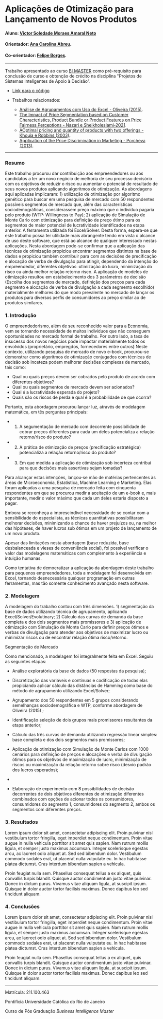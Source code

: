 <!-- antes de enviar a versão final, solicitamos que todos os comentários, colocados para orientação ao aluno, sejam removidos do arquivo -->
# Aplicações de Otimização para Lançamento de Novos Produtos

#### Aluno: [Victor Soledade Moraes Amaral Neto](https://github.com/link_do_github)
#### Orientador: [Ana Carolina Abreu](https://github.com/link_do_github).
#### Co-orientador: [Felipe Borges](https://github.com/link_do_github). <!-- caso não aplicável, remover esta linha -->

---

Trabalho apresentado ao curso [BI MASTER](https://ica.puc-rio.ai/bi-master) como pré-requisito para conclusão de curso e obtenção de crédito na disciplina "Projetos de Sistemas Inteligentes de Apoio à Decisão".

<!-- para os links a seguir, caso os arquivos estejam no mesmo repositório que este README, não há necessidade de incluir o link completo: basta incluir o nome do arquivo, com extensão, que o GitHub completa o link corretamente -->
- [Link para o código](https://github.com/VictorAmaralNeto/TCC-BI-Master-Victor-Amaral/blob/main/Arquivo%20da%20Modelagem.xlsm)

- Trabalhos relacionados: <!-- caso não aplicável, remover estas linhas -->
    - [Análise de Agrupamentos com Uso do Excel - Oliveira (2015)](https://repositorio.ufmg.br/bitstream/1843/BUBD-A3QEUR/1/monografia_davidson_vers_o_final.pdf).
    - [The Impact of Price Segmentation based on Customer Characteristics, Product Bundle or Product Features on Price Fairness Perceptions - Nazari e Sheikholeslami-2021](https://jimm.journals.umz.ac.ir/article_3367_e408bef6742b349b39977526f3746607.pdf).
    - [AOptimal pricing and quantity of products with two offerings - Khouja e Robbins (2003)](http://gauss.stat.su.se/gu/sg/2012VT/deluppgift23.pdf).
    - [Application of the Price Discrimination in Marketing - Porcheva (2013)](https://www.researchgate.net/profile/Tatyana-Netseva-Porcheva/publication/341452650_Application_of_the_Price_Discrimination_in_Marketing/links/5ec2311d92851c11a87043ce/Application-of-the-Price-Discrimination-in-Marketing.pdf).
  
---

### Resumo

Este trabalho procurou dar contribuição aos empreendedores ou aos candidatos a ter um novo negócio de melhoria de seu processo decisório com os objetivos de reduzir o risco ou aumentar o potencial de resultado de seus novos produtos aplicando algoritmos de otimização.
As abordagens aqui aplicadas implicaram: 1) utilização de otimização por algoritmo genético para buscar em uma pesquisa de mercado com 50 respondentes possíveis segmentos de mercado que, além das características sociodemográficas, considerassem preço máximo que o indivíduo pagaria pelo produto (WTP: Willingness to Pay); 2) aplicação de Simulação de Monte Carlo com otimização para definição de preço ótimo para os segmentos de maior potencial de lucratividade identificados na etapa anterior. A ferramenta utilizada foi Excel/Solver. Desta forma, espera-se que este trabalho possa ter utilidade mais abrangente tendo em vista o alcance de uso deste software, que está ao alcance de qualquer interessado nestas aplicações.
Nesta abordagem pode-se confirmar que a aplicação das técnicas de otimização propiciou encontrar segmentos distintos na base de dados e propiciou também contribuir para com as decisões de precificação e alocação de verba de divulgação para atingir, dependendo da intenção do empreendedor, diferentes objetivos: otimização do lucro, minimização do risco ou ainda melhor relação retorno risco. A aplicação de modelos de otimização resultou em estabelecimento dos 3 parâmetros de decisão (Escolha dos segmentos de mercado, definição dos preços para cada segmento e alocação de verba de divulgação a cada segmento escolhido) materialmente melhores do que modo prevalente no mercado de lançar os produtos para diversos perfis de consumidores ao preço similar ao de produtos similares.

### 1. Introdução

O empreendedorismo, além de seu reconhecido valor para a Economia, vem se tornando necessidade de muitos indivíduos que não conseguem oportunidades no mercado formal de trabalho. Por outro lado, a taxa de insucesso dos novos negócios pode impactar materialmente todos os envolvidos (proprietário, empregdos, fornecedores entre outros) Neste contexto, utilizando pesquisa de mercado de novo e-book, procurou-se demonstrar como algoritmos de otimização conjugados com técnicas de decisão sob inceteza podem melhorar decisões complexas de mercado, tais como:

  - Qual ou quais preços devem ser cobrados pelo produto de acordo com diferentes objetivos?
  - Qual ou quais segmentos de mercado devem ser acionados?
  - Qual é a lucratividade esperada do projeto?
  - Quais são os riscos de perda e qual é a probabilidade de que ocorra?

Portanto, esta abordagem procurou lançar luz, através de modelagem matemática, em tês perguntas principais:

  - 1) A segumentação de mercado com decorrente possibilidade de cobrar preços diferentes para cada um deles potencializa a relação retorno/risco do produto?
  - 2) A prática de otimização de preços (precificação estratégica) potencializa a relação retorno/risco do produto?
  - 3) Em que medida a aplicação de otimização sob incerteza contribui para que decisões mais assertivas sejam tomadas?  

Para alcançar estas intenções, lançou-se mão de matérias pertencentes às áreas de Microeconomia, Estatística, Machine Learning e Marketing. Elas foram aplicadas a uma pesquisa de mercado feita com cinquenta respondentes em que se procurou medir a aceitação de um e-book e, mais importante, medir o valor máximo que cada um deles estaria disposto a pagar.

Embora se reconheça a imprescindível necessidade de se contar com a sensibilidade do especialista, as técnicas quantitativas possibilitaram melhorar decisões, minimizando a chance de haver prejuízos ou, na melhor das hipóteses, de haver lucros sub ótimos em um projeto de lançamento de um novo produto.

Apesar das limitações nesta abordagem (base reduzida, base desbalanceada e vieses de conveniência social), foi possível verificar o valor das modelagens matemáticas com complemento à experiência e intuição humanas.

Como tentativa de democratizar a aplicação da abordagem deste trabalho para pequenos empreendedores, toda a modelagem foi desenvolvida em Excel, tornando desnecessária qualquer programação em outras ferramentas, mas tão somente conhecimento avançado nesta software.


### 2. Modelagem

A modelagem do trabalho contou com três dimensões. 1) segmentação da base de dados utilizando técnica de agrupamento, aplicando Excel/Solver/Evolutinary; 2) Cálculo das curvas de demanda da base completa e dos dois segmentos mais promissores e 3) aplicação de otimização com Simulação de Monte Carlo para definir preços ótimos e verbas de divulgação para atender aos objetivos de maximizar lucro ou minimizar riscos ou de encontrar relação ótima risco/retorno.

Segmentação de Mercado

Como mencionado, a modelagem foi integralmente feita em Excel. Seguiu as seguintes etapas:

  - Análise exploratória da base de dados (50 respostas da pesquisa);
  
  - Discretização das variáveis e contínuas e codificação de todas elas propiciando aplicar cálculo das distâncias de Hamming como base do método de agrupamento utilizando Excel/Solver;

  - Agrupamento dos 50 respondentes em 5 grupos considerando semelhanças sociodemográfica e WTP, conforme abordagem de Oliveira (2015) ;
  
  - Identificação seleção de dois grupos mais promissores resultantes da etapa anterior;
  
  - Cálculo das três curvas de demanda utilizando regressão linear simples: base completa e dos dois segmentos mais promissores;
  
  -  Aplicação de otimização com Simulação de Monte Carlos com 1000 cenários para definição de preços e alocações e verba de divulgação ótimos para os objetivos de maximização de lucro, minimização de riscos ou maximização da relação retorno sobre risco (desvio padrão dos lucros esperados);
  -  
  -  Elaboração de experimento com 8 possibilidades de decisão decorrentes de dois objetivos diferentes de otimização diferentes combinados com opções de acionar todos os consumidores, consumidores do segmento 1, consumidores do segmento 2, ambos os segmentos com diferentes preços.
 
### 3. Resultados

Lorem ipsum dolor sit amet, consectetur adipiscing elit. Proin pulvinar nisl vestibulum tortor fringilla, eget imperdiet neque condimentum. Proin vitae augue in nulla vehicula porttitor sit amet quis sapien. Nam rutrum mollis ligula, et semper justo maximus accumsan. Integer scelerisque egestas arcu, ac laoreet odio aliquet at. Sed sed bibendum dolor. Vestibulum commodo sodales erat, ut placerat nulla vulputate eu. In hac habitasse platea dictumst. Cras interdum bibendum sapien a vehicula.

Proin feugiat nulla sem. Phasellus consequat tellus a ex aliquet, quis convallis turpis blandit. Quisque auctor condimentum justo vitae pulvinar. Donec in dictum purus. Vivamus vitae aliquam ligula, at suscipit ipsum. Quisque in dolor auctor tortor facilisis maximus. Donec dapibus leo sed tincidunt aliquam.

### 4. Conclusões

Lorem ipsum dolor sit amet, consectetur adipiscing elit. Proin pulvinar nisl vestibulum tortor fringilla, eget imperdiet neque condimentum. Proin vitae augue in nulla vehicula porttitor sit amet quis sapien. Nam rutrum mollis ligula, et semper justo maximus accumsan. Integer scelerisque egestas arcu, ac laoreet odio aliquet at. Sed sed bibendum dolor. Vestibulum commodo sodales erat, ut placerat nulla vulputate eu. In hac habitasse platea dictumst. Cras interdum bibendum sapien a vehicula.

Proin feugiat nulla sem. Phasellus consequat tellus a ex aliquet, quis convallis turpis blandit. Quisque auctor condimentum justo vitae pulvinar. Donec in dictum purus. Vivamus vitae aliquam ligula, at suscipit ipsum. Quisque in dolor auctor tortor facilisis maximus. Donec dapibus leo sed tincidunt aliquam.

---

Matrícula: 211.100.463

Pontifícia Universidade Católica do Rio de Janeiro

Curso de Pós Graduação *Business Intelligence Master*
